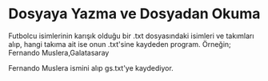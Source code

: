 # Dosyaya Yazma ve Dosyadan Okuma
Futbolcu isimlerinin karışık olduğu bir .txt dosyasındaki isimleri ve takımları alıp, hangi takıma ait ise onun .txt'sine kaydeden program.
Örneğin;
Fernando Muslera,Galatasaray

Fernando Muslera ismini alıp gs.txt'ye kaydediyor.
